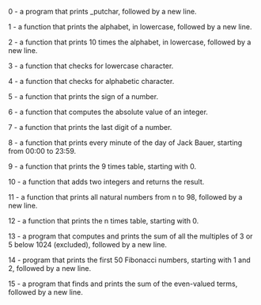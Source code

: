 0 - a program that prints _putchar, followed by a new line.

1 - a function that prints the alphabet, in lowercase, followed by a new line.

2 - a function that prints 10 times the alphabet, in lowercase, followed by a new line.

3 - a function that checks for lowercase character.

4 - a function that checks for alphabetic character.

5 - a function that prints the sign of a number.

6 - a function that computes the absolute value of an integer.

7 - a function that prints the last digit of a number.

8 - a function that prints every minute of the day of Jack Bauer, starting from 00:00 to 23:59.

9 - a function that prints the 9 times table, starting with 0.

10 - a function that adds two integers and returns the result.

11 - a function that prints all natural numbers from n to 98, followed by a new line.

12 - a function that prints the n times table, starting with 0.

13 - a program that computes and prints the sum of all the multiples of 3 or 5 below 1024 (excluded), followed by a new line.

14 - program that prints the first 50 Fibonacci numbers, starting with 1 and 2, followed by a new line.

15 - a program that finds and prints the sum of the even-valued terms, followed by a new line.
